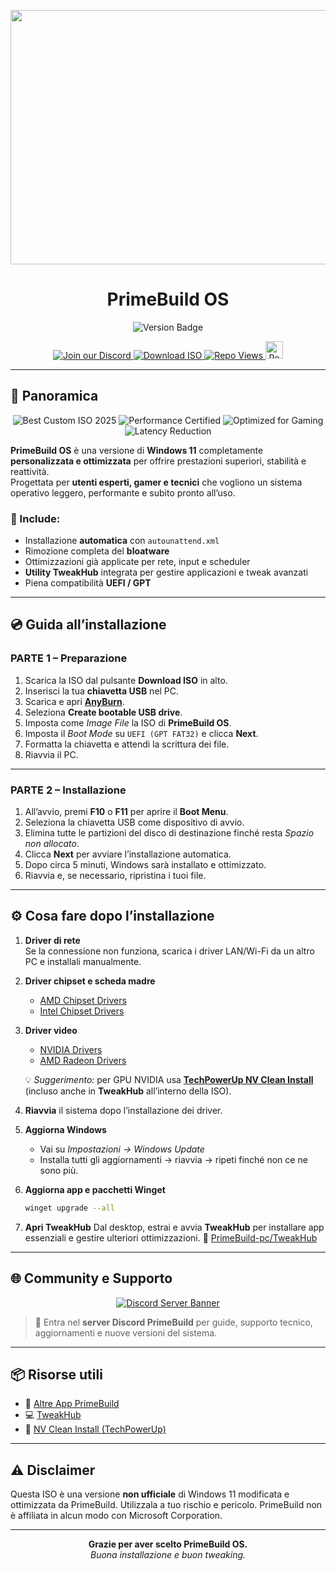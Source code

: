 <p align="center">
  <img width="1431" height="407" alt="image" src="https://github.com/user-attachments/assets/42d15e3f-bef3-45e8-96ce-0482a47cd252" />
</p>

<h1 align="center">PrimeBuild OS</h1>

<p align="center">
  <img src="https://img.shields.io/badge/version-1.0-blue?style=for-the-badge&logo=gitbook&logoColor=white" alt="Version Badge">
</p>

<p align="center">
  <a href="https://discord.gg/jBNk2vXKKd">
    <img src="https://img.shields.io/badge/Join%20our%20Discord-5865F2?style=for-the-badge&logo=discord&logoColor=white" alt="Join our Discord">
  </a>
  <a href="https://www.mediafire.com/file/mlo4xrfhv1k378u/Prime-Build-OS.zip/file">
    <img src="https://img.shields.io/badge/⬇️%20Download%20ISO-PrimeBuild%20OS-00BFFF?style=for-the-badge&logo=windows11&logoColor=white" alt="Download ISO">
  </a>
<a href="https://github.com/PrimeBuild-pc/PrimeBuild-OS">
  <img src="https://custom-icon-badges.demolab.com/badge/Repo%20Views-red?style=for-the-badge&logo=github&logoColor=white" alt="Repo Views"/>
  <img src="https://hits.seeyoufarm.com/api/count/incr/badge.svg?url=https%3A%2F%2Fgithub.com%2FPrimeBuild-pc%2FPrimeBuild-OS&count_bg=%23FF0000&title_bg=%23212529&title=&edge_flat=true" height="28" alt="Repo Views Counter"/>
</a>

</p>

---

## 🧭 Panoramica

<p align="center">
  <img src="https://img.shields.io/badge/🏆%20Best%20Custom%20ISO%20of%202025-orange?style=for-the-badge" alt="Best Custom ISO 2025">
  <img src="https://img.shields.io/badge/⚡%20Performance%20Certified-58%25%20Faster%20than%20Stock-blue?style=for-the-badge" alt="Performance Certified">
  <img src="https://img.shields.io/badge/🎮%20Optimized%20for%20Gaming-+15%20FPS%20avg-success?style=for-the-badge" alt="Optimized for Gaming">
  <img src="https://img.shields.io/badge/🕑%20Latency%20Reduction--22%25-lightgrey?style=for-the-badge" alt="Latency Reduction">
</p>

**PrimeBuild OS** è una versione di **Windows 11** completamente **personalizzata e ottimizzata** per offrire prestazioni superiori, stabilità e reattività.  
Progettata per **utenti esperti, gamer e tecnici** che vogliono un sistema operativo leggero, performante e subito pronto all’uso.

### 🔹 Include:
- Installazione **automatica** con `autounattend.xml`
- Rimozione completa del **bloatware**
- Ottimizzazioni già applicate per rete, input e scheduler
- **Utility TweakHub** integrata per gestire applicazioni e tweak avanzati
- Piena compatibilità **UEFI / GPT**

---

## 💿 Guida all’installazione

### **PARTE 1 – Preparazione**
1. Scarica la ISO dal pulsante **Download ISO** in alto.  
2. Inserisci la tua **chiavetta USB** nel PC.  
3. Scarica e apri **[AnyBurn](https://anyburn.com/)**.  
4. Seleziona **Create bootable USB drive**.  
5. Imposta come *Image File* la ISO di **PrimeBuild OS**.  
6. Imposta il *Boot Mode* su `UEFI (GPT FAT32)` e clicca **Next**.  
7. Formatta la chiavetta e attendi la scrittura dei file.  
8. Riavvia il PC.

---

### **PARTE 2 – Installazione**
1. All’avvio, premi **F10** o **F11** per aprire il **Boot Menu**.  
2. Seleziona la chiavetta USB come dispositivo di avvio.  
3. Elimina tutte le partizioni del disco di destinazione finché resta *Spazio non allocato*.  
4. Clicca **Next** per avviare l’installazione automatica.  
5. Dopo circa 5 minuti, Windows sarà installato e ottimizzato.  
6. Riavvia e, se necessario, ripristina i tuoi file.

---

## ⚙️ Cosa fare dopo l’installazione

1. **Driver di rete**  
   Se la connessione non funziona, scarica i driver LAN/Wi-Fi da un altro PC e installali manualmente.

2. **Driver chipset e scheda madre**  
   - [AMD Chipset Drivers](https://www.amd.com/en/support)  
   - [Intel Chipset Drivers](https://www.intel.com/content/www/us/en/download-center/home.html)

3. **Driver video**  
   - [NVIDIA Drivers](https://www.nvidia.com/download)  
   - [AMD Radeon Drivers](https://www.amd.com/en/support)

   💡 *Suggerimento:* per GPU NVIDIA usa [**TechPowerUp NV Clean Install**](https://www.techpowerup.com/download/techpowerup-nvcleanstall/)  
   (incluso anche in **TweakHub** all’interno della ISO).

4. **Riavvia** il sistema dopo l’installazione dei driver.  

5. **Aggiorna Windows**  
   - Vai su *Impostazioni → Windows Update*  
   - Installa tutti gli aggiornamenti → riavvia → ripeti finché non ce ne sono più.

6. **Aggiorna app e pacchetti Winget**
   ```bash
   winget upgrade --all
   ```

7. **Apri TweakHub**
   Dal desktop, estrai e avvia **TweakHub** per installare app essenziali e gestire ulteriori ottimizzazioni.
   🔗 [PrimeBuild-pc/TweakHub](https://github.com/PrimeBuild-pc/TweakHub)

---

## 🌐 Community e Supporto

<p align="center">
  <a href="https://discord.gg/jBNk2vXKKd">
    <img src="https://invidget.switchblade.xyz/jBNk2vXKKd" alt="Discord Server Banner">
  </a>
</p>

> 🔗 Entra nel **server Discord PrimeBuild** per guide, supporto tecnico, aggiornamenti e nuove versioni del sistema.

---

## 📦 Risorse utili

* 🧰 [Altre App PrimeBuild](https://github.com/PrimeBuild-pc?tab=repositories)
* 💻 [TweakHub](https://github.com/PrimeBuild-pc/TweakHub)
* 🧩 [NV Clean Install (TechPowerUp)](https://www.techpowerup.com/download/techpowerup-nvcleanstall/)

---

## ⚠️ Disclaimer

Questa ISO è una versione **non ufficiale** di Windows 11 modificata e ottimizzata da PrimeBuild.
Utilizzala a tuo rischio e pericolo.
PrimeBuild non è affiliata in alcun modo con Microsoft Corporation.

---

<p align="center">
  <b>Grazie per aver scelto PrimeBuild OS.</b><br>
  <i>Buona installazione e buon tweaking.</i>
</p>

